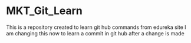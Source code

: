 # MKT_Git_Learn
This is a repository created to learn git hub commands from edureka site
I am changing this now to learn a commit in git hub after a change is made
